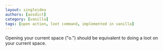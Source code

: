 ```yaml
---
layout: singleidea
authors: [aosdict]
category: [vanilla]
tags: [open action, loot command, implemented in vanilla]
---
```

Opening your current space ("o.") should be equivalent to doing a loot on your current space.
